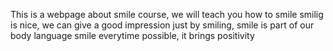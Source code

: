 This is a webpage about smile course, 
we will teach you how to smile
smilig is nice, we can give a good impression just by smiling,
smile is part of our body language
smile everytime possible, it brings positivity